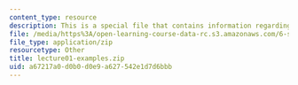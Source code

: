 ```yaml
---
content_type: resource
description: This is a special file that contains information regarding lecture 1.
file: /media/https%3A/open-learning-course-data-rc.s3.amazonaws.com/6-s096-effective-programming-in-c-and-c-january-iap-2014/a67217a0d0b0d0e9a627542e1d7d6bbb_lecture01-examples.zip
file_type: application/zip
resourcetype: Other
title: lecture01-examples.zip
uid: a67217a0-d0b0-d0e9-a627-542e1d7d6bbb
---
```


